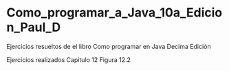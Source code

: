 # Como_programar_a_Java_10a_Edicion_Paul_D
Ejercicios resueltos de el libro Como programar en Java Decima Edición 

Ejercicios realizados 
Capitulo 12 
Figura 12.2
